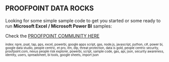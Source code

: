 ## PROOFPOINT DATA ROCKS

Looking for some simple sample code to get you started or some ready to run **Microsoft Excel / Microsoft Power BI** samples:

Check the [PROOFPOINT COMMUNITY HERE](https://github.com/pfptcommunity/pfptcommunity/blob/main/README.md)

<sup><sub>index: npre, psat, tap, pps, excel, powerbi, google apps script, gas, node.js, javascript, python, c#, power bi, google data studio, people centric, et pro, itm, dlp, threat protection, data is gold, people centric security, proofpoint.com, nexus people risk explorer, powerbi, script, sample code, gas, api, json, security awareness, identity, users, spreadsheet, bi tools, google sheets, import json
</sub></sup>
